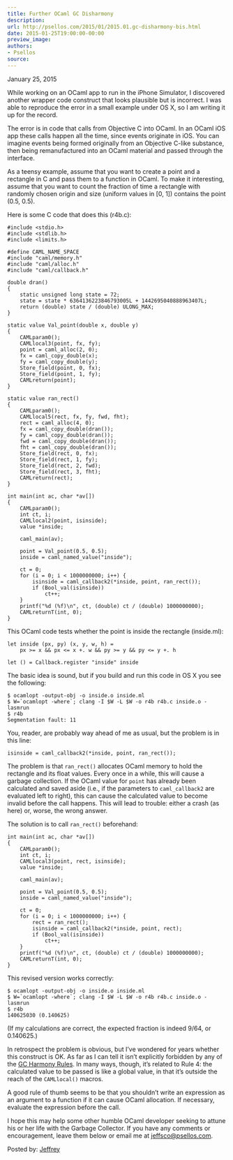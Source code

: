```yaml
---
title: Further OCaml GC Disharmony
description:
url: http://psellos.com/2015/01/2015.01.gc-disharmony-bis.html
date: 2015-01-25T19:00:00-00:00
preview_image:
authors:
- Psellos
source:
---
```


<div class="date">January 25, 2015</div>

<p>While working on an OCaml app to run in the iPhone Simulator, I
discovered another wrapper code construct that looks plausible but is
incorrect. I was able to reproduce the error in a small example under OS
X, so I am writing it up for the record.</p>

<p>The error is in code that calls from Objective C into OCaml. In an OCaml
iOS app these calls happen all the time, since events originate in iOS.
You can imagine events being formed originally from an Objective C-like
substance, then being remanufactured into an OCaml material and passed
through the interface.</p>

<p>As a teensy example, assume that you want to create a point and a
rectangle in C and pass them to a function in OCaml. To make it
interesting, assume that you want to count the fraction of time a
rectangle with randomly chosen origin and size (uniform values in [0,
1]) contains the point (0.5, 0.5).</p>

<p>Here is some C code that does this (r4b.c):</p>

<pre><code>#include &lt;stdio.h&gt;
#include &lt;stdlib.h&gt;
#include &lt;limits.h&gt;

#define CAML_NAME_SPACE
#include &quot;caml/memory.h&quot;
#include &quot;caml/alloc.h&quot;
#include &quot;caml/callback.h&quot;

double dran()
{
    static unsigned long state = 72;
    state = state * 6364136223846793005L + 1442695040888963407L;
    return (double) state / (double) ULONG_MAX;
}

static value Val_point(double x, double y)
{
    CAMLparam0();
    CAMLlocal3(point, fx, fy);
    point = caml_alloc(2, 0);
    fx = caml_copy_double(x);
    fy = caml_copy_double(y);
    Store_field(point, 0, fx);
    Store_field(point, 1, fy);
    CAMLreturn(point);
}

static value ran_rect()
{
    CAMLparam0();
    CAMLlocal5(rect, fx, fy, fwd, fht);
    rect = caml_alloc(4, 0);
    fx = caml_copy_double(dran());
    fy = caml_copy_double(dran());
    fwd = caml_copy_double(dran());
    fht = caml_copy_double(dran());
    Store_field(rect, 0, fx);
    Store_field(rect, 1, fy);
    Store_field(rect, 2, fwd);
    Store_field(rect, 3, fht);
    CAMLreturn(rect);
}

int main(int ac, char *av[])
{
    CAMLparam0();
    int ct, i;
    CAMLlocal2(point, isinside);
    value *inside;

    caml_main(av);

    point = Val_point(0.5, 0.5);
    inside = caml_named_value(&quot;inside&quot;);

    ct = 0;
    for (i = 0; i &lt; 1000000000; i++) {
        isinside = caml_callback2(*inside, point, ran_rect());
        if (Bool_val(isinside))
            ct++;
    }
    printf(&quot;%d (%f)\n&quot;, ct, (double) ct / (double) 1000000000);
    CAMLreturnT(int, 0);
}</code></pre>

<p>This OCaml code tests whether the point is inside the rectangle
(inside.ml):</p>

<pre><code>let inside (px, py) (x, y, w, h) =
    px &gt;= x &amp;&amp; px &lt;= x +. w &amp;&amp; py &gt;= y &amp;&amp; py &lt;= y +. h

let () = Callback.register &quot;inside&quot; inside</code></pre>

<p>The basic idea is sound, but if you build and run this code in OS X you
see the following:</p>

<pre><code>$ ocamlopt -output-obj -o inside.o inside.ml
$ W=`ocamlopt -where`; clang -I $W -L $W -o r4b r4b.c inside.o -lasmrun
$ r4b
Segmentation fault: 11</code></pre>

<p>You, reader, are probably way ahead of me as usual, but the problem is
in this line:</p>

<pre><code>isinside = caml_callback2(*inside, point, ran_rect());</code></pre>

<p>The problem is that <code>ran_rect()</code> allocates OCaml memory to hold the
rectangle and its float values. Every once in a while, this will cause a
garbage collection. If the OCaml value for <code>point</code> has already been
calculated and saved aside (i.e., if the parameters to <code>caml_callback2</code>
are evaluated left to right), this can cause the calculated value to
become invalid before the call happens. This will lead to trouble:
either a crash (as here) or, worse, the wrong answer.</p>

<p>The solution is to call <code>ran_rect()</code> beforehand:</p>

<pre><code>int main(int ac, char *av[])
{
    CAMLparam0();
    int ct, i;
    CAMLlocal3(point, rect, isinside);
    value *inside;

    caml_main(av);

    point = Val_point(0.5, 0.5);
    inside = caml_named_value(&quot;inside&quot;);

    ct = 0;
    for (i = 0; i &lt; 1000000000; i++) {
        rect = ran_rect();
        isinside = caml_callback2(*inside, point, rect);
        if (Bool_val(isinside))
            ct++;
    }
    printf(&quot;%d (%f)\n&quot;, ct, (double) ct / (double) 1000000000);
    CAMLreturnT(int, 0);
}</code></pre>

<p>This revised version works correctly:</p>

<pre><code>$ ocamlopt -output-obj -o inside.o inside.ml
$ W=`ocamlopt -where`; clang -I $W -L $W -o r4b r4b.c inside.o -lasmrun
$ r4b
140625030 (0.140625)</code></pre>

<p>(If my calculations are correct, the expected fraction is indeed 9/64,
or 0.140625.)</p>

<p>In retrospect the problem is obvious, but I&rsquo;ve wondered for years
whether this construct is OK. As far as I can tell it isn&rsquo;t
explicitly forbidden by any of the <a href="http://caml.inria.fr/pub/docs/manual-ocaml/intfc.html#sec440">GC Harmony Rules</a>. In
many ways, though, it&rsquo;s related to Rule 4: the calculated value to be
passed is like a global value, in that it&rsquo;s outside the reach of the
<code>CAMLlocal()</code> macros.</p>

<p>A good rule of thumb seems to be that you shouldn&rsquo;t write an expression
as an argument to a function if it can cause OCaml allocation. If
necessary, evaluate the expression before the call.</p>

<p>I hope this may help some other humble OCaml developer seeking to attune
his or her life with the Garbage Collector.  If you have any comments or
encouragement, leave them below or email me at <a href="mailto:jeffsco@psellos.com">jeffsco@psellos.com</a>.</p>

<p>Posted by: <a href="http://psellos.com/aboutus.html#jeffreya.scofieldphd">Jeffrey</a></p>

<p></p>

